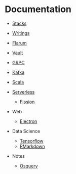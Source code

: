 # Documentation

- [Stacks](../README.md)

- [Writings](./writings.md)

- [Flarum](./flarum.md)
- [Vault](./vault.md)
- [GRPC](./grpc.md)
- [Kafka](./kafka.md)
- [Scala](./kafka.md)

- [Serverless](./serveless.md)
  - [Fission]('./fission.md')

- Web
  - [Electron](./electron.md)

- Data Science
  - [Tensorflow](./tensorflow.md)
  - [RMarkdown](./rmarkdown.md)

- Notes
  - [Osquery](./osquery.md)
